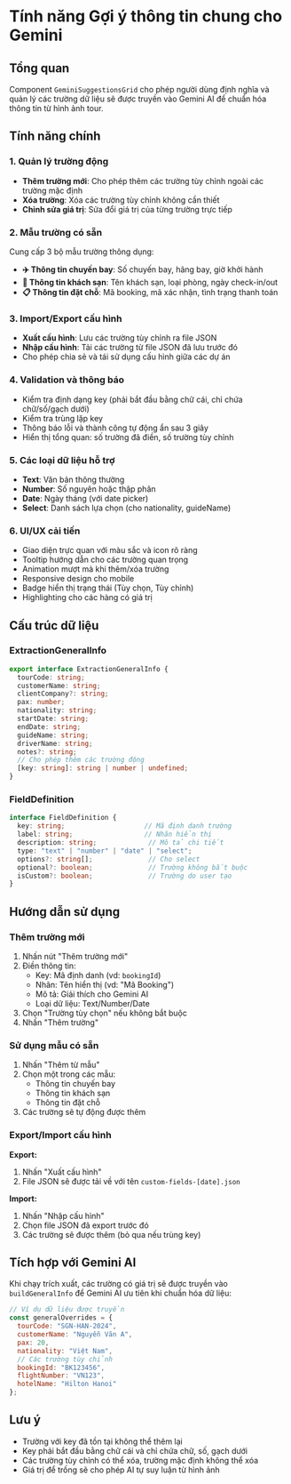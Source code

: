 # Tính năng Gợi ý thông tin chung cho Gemini

## Tổng quan
Component `GeminiSuggestionsGrid` cho phép người dùng định nghĩa và quản lý các trường dữ liệu sẽ được truyền vào Gemini AI để chuẩn hóa thông tin từ hình ảnh tour.

## Tính năng chính

### 1. Quản lý trường động
- **Thêm trường mới**: Cho phép thêm các trường tùy chỉnh ngoài các trường mặc định
- **Xóa trường**: Xóa các trường tùy chỉnh không cần thiết
- **Chỉnh sửa giá trị**: Sửa đổi giá trị của từng trường trực tiếp

### 2. Mẫu trường có sẵn
Cung cấp 3 bộ mẫu trường thông dụng:
- **✈️ Thông tin chuyến bay**: Số chuyến bay, hãng bay, giờ khởi hành
- **🏨 Thông tin khách sạn**: Tên khách sạn, loại phòng, ngày check-in/out
- **📋 Thông tin đặt chỗ**: Mã booking, mã xác nhận, tình trạng thanh toán

### 3. Import/Export cấu hình
- **Xuất cấu hình**: Lưu các trường tùy chỉnh ra file JSON
- **Nhập cấu hình**: Tải các trường từ file JSON đã lưu trước đó
- Cho phép chia sẻ và tái sử dụng cấu hình giữa các dự án

### 4. Validation và thông báo
- Kiểm tra định dạng key (phải bắt đầu bằng chữ cái, chỉ chứa chữ/số/gạch dưới)
- Kiểm tra trùng lặp key
- Thông báo lỗi và thành công tự động ẩn sau 3 giây
- Hiển thị tổng quan: số trường đã điền, số trường tùy chỉnh

### 5. Các loại dữ liệu hỗ trợ
- **Text**: Văn bản thông thường
- **Number**: Số nguyên hoặc thập phân
- **Date**: Ngày tháng (với date picker)
- **Select**: Danh sách lựa chọn (cho nationality, guideName)

### 6. UI/UX cải tiến
- Giao diện trực quan với màu sắc và icon rõ ràng
- Tooltip hướng dẫn cho các trường quan trọng
- Animation mượt mà khi thêm/xóa trường
- Responsive design cho mobile
- Badge hiển thị trạng thái (Tùy chọn, Tùy chỉnh)
- Highlighting cho các hàng có giá trị

## Cấu trúc dữ liệu

### ExtractionGeneralInfo
```typescript
export interface ExtractionGeneralInfo {
  tourCode: string;
  customerName: string;
  clientCompany?: string;
  pax: number;
  nationality: string;
  startDate: string;
  endDate: string;
  guideName: string;
  driverName: string;
  notes?: string;
  // Cho phép thêm các trường động
  [key: string]: string | number | undefined;
}
```

### FieldDefinition
```typescript
interface FieldDefinition {
  key: string;                    // Mã định danh trường
  label: string;                  // Nhãn hiển thị
  description: string;             // Mô tả chi tiết
  type: "text" | "number" | "date" | "select";
  options?: string[];              // Cho select
  optional?: boolean;              // Trường không bắt buộc
  isCustom?: boolean;              // Trường do user tạo
}
```

## Hướng dẫn sử dụng

### Thêm trường mới
1. Nhấn nút "Thêm trường mới"
2. Điền thông tin:
   - Key: Mã định danh (vd: `bookingId`)
   - Nhãn: Tên hiển thị (vd: "Mã Booking")
   - Mô tả: Giải thích cho Gemini AI
   - Loại dữ liệu: Text/Number/Date
3. Chọn "Trường tùy chọn" nếu không bắt buộc
4. Nhấn "Thêm trường"

### Sử dụng mẫu có sẵn
1. Nhấn "Thêm từ mẫu"
2. Chọn một trong các mẫu:
   - Thông tin chuyến bay
   - Thông tin khách sạn
   - Thông tin đặt chỗ
3. Các trường sẽ tự động được thêm

### Export/Import cấu hình
**Export:**
1. Nhấn "Xuất cấu hình"
2. File JSON sẽ được tải về với tên `custom-fields-[date].json`

**Import:**
1. Nhấn "Nhập cấu hình"
2. Chọn file JSON đã export trước đó
3. Các trường sẽ được thêm (bỏ qua nếu trùng key)

## Tích hợp với Gemini AI

Khi chạy trích xuất, các trường có giá trị sẽ được truyền vào `buildGeneralInfo` để Gemini AI ưu tiên khi chuẩn hóa dữ liệu:

```javascript
// Ví dụ dữ liệu được truyền
const generalOverrides = {
  tourCode: "SGN-HAN-2024",
  customerName: "Nguyễn Văn A",
  pax: 20,
  nationality: "Việt Nam",
  // Các trường tùy chỉnh
  bookingId: "BK123456",
  flightNumber: "VN123",
  hotelName: "Hilton Hanoi"
};
```

## Lưu ý
- Trường với key đã tồn tại không thể thêm lại
- Key phải bắt đầu bằng chữ cái và chỉ chứa chữ, số, gạch dưới
- Các trường tùy chỉnh có thể xóa, trường mặc định không thể xóa
- Giá trị để trống sẽ cho phép AI tự suy luận từ hình ảnh
